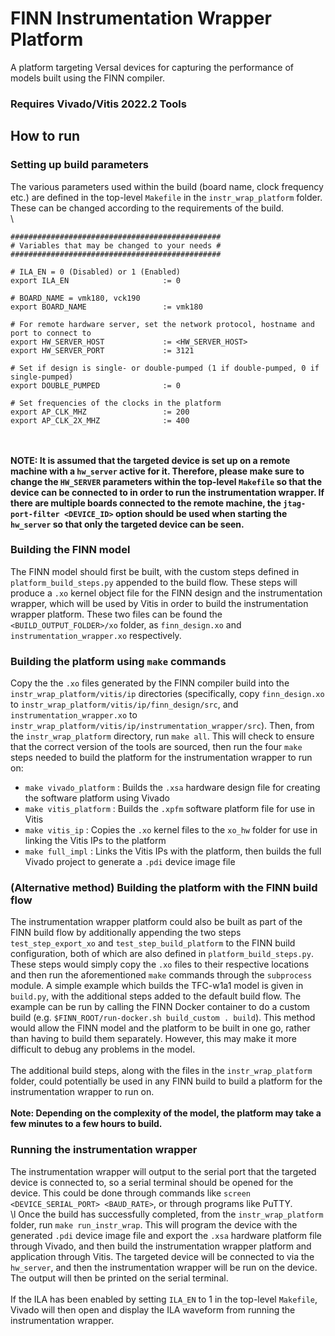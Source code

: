 # FINN Instrumentation Wrapper Platform
A platform targeting Versal devices for capturing the performance of models built using the FINN compiler.

### **Requires Vivado/Vitis 2022.2 Tools**

## How to run

### Setting up build parameters
The various parameters used within the build (board name, clock frequency etc.) are defined in the top-level `Makefile` in the `instr_wrap_platform` folder. These can be changed according to the requirements of the build. \
\
```
###############################################
# Variables that may be changed to your needs #
###############################################

# ILA_EN = 0 (Disabled) or 1 (Enabled)
export ILA_EN                     := 0

# BOARD_NAME = vmk180, vck190
export BOARD_NAME                 := vmk180

# For remote hardware server, set the network protocol, hostname and port to connect to
export HW_SERVER_HOST             := <HW_SERVER_HOST>
export HW_SERVER_PORT             := 3121

# Set if design is single- or double-pumped (1 if double-pumped, 0 if single-pumped)
export DOUBLE_PUMPED              := 0

# Set frequencies of the clocks in the platform
export AP_CLK_MHZ                 := 200
export AP_CLK_2X_MHZ              := 400
```
\
\
**NOTE: It is assumed that the targeted device is set up on a remote machine with a `hw_server` active for it. Therefore, please make sure to change the `HW_SERVER` parameters within the top-level `Makefile` so that the device can be connected to in order to run the instrumentation wrapper. If there are multiple boards connected to the remote machine, the `jtag-port-filter <DEVICE_ID>` option should be used when starting the `hw_server` so that only the targeted device can be seen.**

### Building the FINN model
The FINN model should first be built, with the custom steps defined in `platform_build_steps.py` appended to the build flow. These steps will produce a `.xo` kernel object file for the FINN design and the instrumentation wrapper, which will be used by Vitis in order to build the instrumentation wrapper platform. These two files can be found the `<BUILD_OUTPUT_FOLDER>/xo` folder, as `finn_design.xo` and `instrumentation_wrapper.xo` respectively.

### Building the platform using `make` commands
Copy the the `.xo` files generated by the FINN compiler build into the `instr_wrap_platform/vitis/ip` directories (specifically, copy `finn_design.xo` to `instr_wrap_platform/vitis/ip/finn_design/src`, and `instrumentation_wrapper.xo` to `instr_wrap_platform/vitis/ip/instrumentation_wrapper/src`). Then, from the `instr_wrap_platform` directory, run `make all`. This will check to ensure that the correct version of the tools are sourced, then run the four `make` steps needed to build the platform for the instrumentation wrapper to run on:
* `make vivado_platform` : Builds the `.xsa` hardware design file for creating the software platform using Vivado
* `make vitis_platform`  : Builds the `.xpfm` software platform file for use in Vitis
* `make vitis_ip`        : Copies the `.xo` kernel files to the `xo_hw` folder for use in linking the Vitis IPs to the platform
* `make full_impl`       : Links the Vitis IPs with the platform, then builds the full Vivado project to generate a `.pdi` device image file

### (Alternative method) Building the platform with the FINN build flow
The instrumentation wrapper platform could also be built as part of the FINN build flow by additionally appending the two steps `test_step_export_xo` and `test_step_build_platform` to the FINN build configuration, both of which are also defined in `platform_build_steps.py`. These steps would simply copy the `.xo` files to their respective locations and then run the aforementioned `make` commands through the `subprocess` module. A simple example which builds the TFC-w1a1 model is given in `build.py`, with the additional steps added to the default build flow. The example can be run by calling the FINN Docker container to do a custom build (e.g. `$FINN_ROOT/run-docker.sh build_custom . build`). This method would allow the FINN model and the platform to be built in one go, rather than having to build them separately. However, this may make it more difficult to debug any problems in the model. \
\
The additional build steps, along with the files in the `instr_wrap_platform` folder, could potentially be used in any FINN build to build a platform for the instrumentation wrapper to run on.\
\
**Note: Depending on the complexity of the model, the platform may take a few minutes to a few hours to build.**

### Running the instrumentation wrapper
The instrumentation wrapper will output to the serial port that the targeted device is connected to, so a serial terminal should be opened for the device. This could be done through commands like `screen <DEVICE_SERIAL_PORT> <BAUD_RATE>`, or through programs like PuTTY. \
\l
Once the build has successfully completed, from the `instr_wrap_platform` folder, run `make run_instr_wrap`. This will program the device with the generated `.pdi` device image file and export the `.xsa` hardware platform file through Vivado, and then build the instrumentation wrapper platform and application through Vitis. The targeted device will be connected to via the `hw_server`, and then the instrumentation wrapper will be run on the device. The output will then be printed on the serial terminal. \
\
If the ILA has been enabled by setting `ILA_EN` to 1 in the top-level `Makefile`, Vivado will then open and display the ILA waveform from running the instrumentation wrapper.
